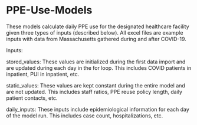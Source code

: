 # PPE-Use-Models


These models calculate daily PPE use for the designated healthcare facility given three types of inputs (described below). All excel files are example inputs with data from Massachusetts gathered during and after COVID-19.

Inputs:

stored_values: These values are initialized during the first data import and are updated during each day in the for loop. This includes COVID patients in inpatient, PUI in inpatient, etc.

static_values: These values are kept constant during the entire model and are not updated. This includes staff ratios, PPE reuse policy length, daily patient contacts, etc.

daily_inputs: These inputs include epidemiological information for each day of the model run. This includes case count, hospitalizations, etc.
